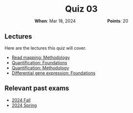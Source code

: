 <h1 style="margin-bottom: 0.4em; text-align: center;">
    Quiz 03
</h1>

<p style="text-align: center;">
    <object hspace="50">
        <strong>When</strong></a>: Mar 18, 2024
    </object>
    <object hspace="50">
        <strong>Points</strong></a>: 20
    </object>
</p>

## Lectures

Here are the lectures this quiz will cover.

-   [Read mapping: Methodology](../../../lectures/06B/)
-   [Quantification: Foundations](../../../lectures/07A/)
-   [Quantification: Methodology](../../../lectures/07B/)
-   [Differential gene expression: Foundations](../../../lectures/08A/)

## Relevant past exams

-   [2024 Fall](https://pitt-biosc1540-2024f.oasci.org/assessments/exams/bioinformatics/)
-   [2024 Spring](https://pitt-biosc1540-2024f.oasci.org/assessments/exams/bioinformatics/#past-exams)

